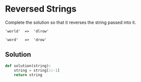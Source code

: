 # Reversed Strings

Complete the solution so that it reverses the string passed into it.

`'world'  =>  'dlrow'`

`'word'   =>  'drow'`

## Solution

```python
def solution(string):
    string = string[::-1]
    return string
```